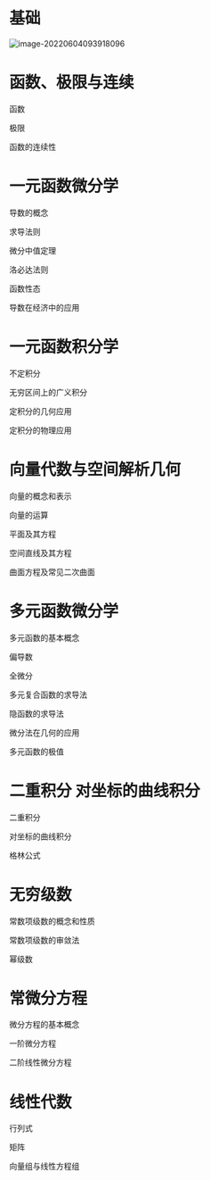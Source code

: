 # 基础

![image-20220604093918096](D:/Data/typora/photo/image-20220604093918096.png)

# 函数、极限与连续

函数

极限

函数的连续性

# 一元函数微分学

导数的概念

求导法则

微分中值定理

洛必达法则

函数性态

导数在经济中的应用

# 一元函数积分学

不定积分

无穷区间上的广义积分

定积分的几何应用

定积分的物理应用

# 向量代数与空间解析几何

向量的概念和表示

向量的运算

平面及其方程

空间直线及其方程

曲面方程及常见二次曲面

# 多元函数微分学

多元函数的基本概念

偏导数

全微分

多元复合函数的求导法

隐函数的求导法

微分法在几何的应用

多元函数的极值

# 二重积分 对坐标的曲线积分

二重积分

对坐标的曲线积分

格林公式

# 无穷级数

常数项级数的概念和性质

常数项级数的审敛法

幂级数

# 常微分方程

微分方程的基本概念

一阶微分方程

二阶线性微分方程

# 线性代数

行列式

矩阵

向量组与线性方程组